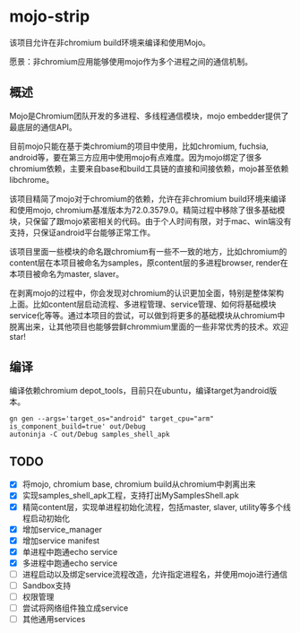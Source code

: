 # mojo-strip
该项目允许在非chromium build环境来编译和使用Mojo。

愿景：非chromium应用能够使用mojo作为多个进程之间的通信机制。

## 概述
Mojo是Chromium团队开发的多进程、多线程通信模块，mojo embedder提供了最底层的通信API。

目前mojo只能在基于类chromium的项目中使用，比如chromium, fuchsia, android等，要在第三方应用中使用mojo有点难度。因为mojo绑定了很多chromium依赖，主要来自base和build工具链的直接和间接依赖，mojo甚至依赖libchrome。

该项目精简了mojo对于chromium的依赖，允许在非chromium build环境来编译和使用mojo, chromium基准版本为72.0.3579.0。精简过程中移除了很多基础模块，只保留了跟mojo紧密相关的代码。由于个人时间有限，对于mac、win端没有支持，只保证android平台能够正常工作。

该项目里面一些模块的命名跟chromium有一些不一致的地方，比如chromium的content层在本项目被命名为samples，原content层的多进程browser, render在本项目被命名为master, slaver。

在剥离mojo的过程中，你会发现对chromium的认识更加全面，特别是整体架构上面。比如content层启动流程、多进程管理、service管理、如何将基础模块service化等等。通过本项目的尝试，可以做到将更多的基础模块从chromium中脱离出来，让其他项目也能够尝鲜chrommium里面的一些非常优秀的技术。欢迎star!

## 编译
编译依赖chromium depot_tools，目前只在ubuntu，编译target为android版本。

```
gn gen --args='target_os="android" target_cpu="arm" is_component_build=true' out/Debug
autoninja -C out/Debug samples_shell_apk
```

## TODO
- [x] 将mojo, chromium base, chromium build从chromium中剥离出来
- [x] 实现samples_shell_apk工程，支持打出MySamplesShell.apk
- [x] 精简content层，实现单进程初始化流程，包括master, slaver, utility等多个线程启动初始化
- [x] 增加service_manager
- [x] 增加service manifest
- [x] 单进程中跑通echo service
- [x] 多进程中跑通echo service
- [ ] 进程启动以及绑定service流程改造，允许指定进程名，并使用mojo进行通信
- [ ] Sandbox支持
- [ ] 权限管理
- [ ] 尝试将网络组件独立成service
- [ ] 其他通用services
